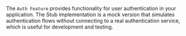 The `Auth Feature` provides functionality for user authentication in your application. The Stub implementation is a mock version that simulates authentication flows without connecting to a real authentication service, which is useful for development and testing.